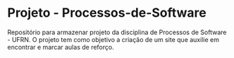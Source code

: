 # Projeto - Processos-de-Software
Repositório para armazenar projeto da disciplina de Processos de Software - UFRN.
O projeto tem como objetivo a criação de um site que auxilie em encontrar e marcar aulas de reforço.
